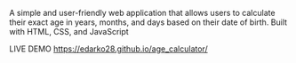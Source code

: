 A simple and user-friendly web application that allows users to calculate their exact age in years, months, and days based on their date of birth. Built with HTML, CSS, and JavaScript 

LIVE DEMO
https://edarko28.github.io/age_calculator/
